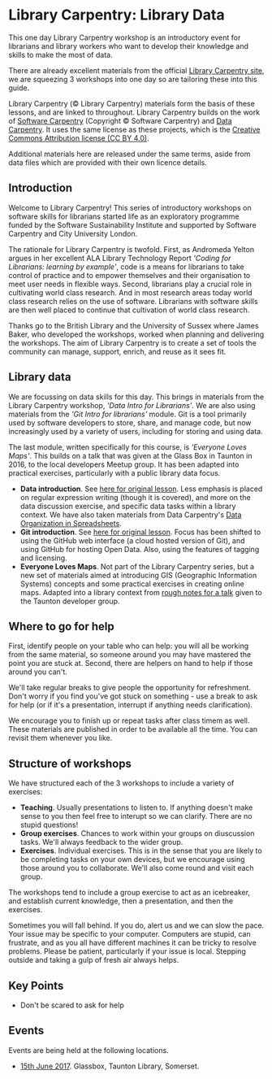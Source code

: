Library Carpentry: Library Data
================================

This one day Library Carpentry workshop is an introductory event for librarians and library workers who want to develop their knowledge and skills to make the most of data.

There are already excellent materials from the official [Library Carpentry site](https://librarycarpentry.github.io/), we are squeezing 3 workshops into one day so are tailoring these into this guide.

Library Carpentry (&copy; Library Carpentry) materials form the basis of these lessons, and are linked to throughout.  Library Carpentry builds on the work of [Software Carpentry](https://software-carpentry.org/) (Copyright &copy; Software Carpentry) and [Data Carpentry](http://www.datacarpentry.org/).  It uses the same license as these projects, which is the [Creative Commons Attribution license (CC BY 4.0)](https://creativecommons.org/licenses/by/4.0/).

Additional materials here are released under the same terms, aside from data files which are provided with their own licence details.

Introduction
------------

Welcome to Library Carpentry! This series of introductory workshops on software skills for librarians started life as an exploratory programme funded by the Software Sustainability Institute and supported by Software Carpentry and City University London.

The rationale for Library Carpentry is twofold. First, as Andromeda Yelton argues in her excellent ALA Library Technology Report *'Coding for Librarians: learning by example'*, code is a means for librarians to take control of practice and to empower themselves and their organisation to meet user needs in flexible ways. Second, librarians play a crucial role in cultivating world class research. And in most research areas today world class research relies on the use of software. Librarians with software skills are then well placed to continue that cultivation of world class research.

Thanks go to the British Library and the University of Sussex where James Baker, who developed the workshops, worked when planning and delivering the workshops. The aim of Library Carpentry is to create a set of tools the community can manage, support, enrich, and reuse as it sees fit.

Library data
------------

We are focussing on data skills for this day.  This brings in materials from the Library Carpentry workshop, *'Data Intro for Librarians'*.  We are also using materials from the *'Git Intro for librarians'* module.  Git is a tool primarily used by software developers to store, share, and manage code, but now increasingly used by a variety of users, including for storing and using data.

The last module, written specifically for this course, is *'Everyone Loves Maps'*.  This builds on a talk that was given at the Glass Box in Taunton in 2016, to the local developers Meetup group.  It has been adapted into practical exercises, particularly with a public library data focus.

- **Data introduction**. See [here for original lesson](https://data-lessons.github.io/library-data-intro/).  Less emphasis is placed on regular expression writing (though it is covered), and more on the data discussion exercise, and specific data tasks within a library context.  We have also taken materials from Data Carpentry's [Data Organization in Spreadsheets](http://www.datacarpentry.org/spreadsheet-ecology-lesson/).
- **Git introduction**. See [here for original lesson](http://data-lessons.github.io/library-git/).  Focus has been shifted to using the GitHub web interface (a cloud hosted version of Git), and using GitHub for hosting Open Data.  Also, using the features of tagging and licensing.
- **Everyone Loves Maps**. Not part of the Library Carpentry series, but a new set of materials aimed at introducing GIS (Geographic Information Systems) concepts and some practical exercises in creating online maps.  Adapted into a library context from [rough notes for a talk](https://github.com/DaveBathnes/GIS-Tutorial) given to the Taunton developer group.

Where to go for help
--------------------

First, identify people on your table who can help: you will all be working from the same material, so someone around you may have mastered the point you are stuck at.  Second, there are helpers on hand to help if those around you can't.

We'll take regular breaks to give people the opportunity for refreshment.  Don't worry if you find you've got stuck on something - use a break to ask for help (or if it's a presentation, interrupt if anything needs clarification).

We encourage you to finish up or repeat tasks after class timem as well.  These materials are published in order to be available all the time.  You can revisit them whenever you like.

Structure of workshops
----------------------

We have structured each of the 3 workshops to include a variety of exercises:

- **Teaching**. Usually presentations to listen to. If anything doesn't make sense to you then feel free to interupt so we can clarify.  There are no stupid questions!
- **Group exercises**.  Chances to work within your groups on diuscussion tasks.  We'll always feedback to the wider group.
- **Exercises**.  Individual exercises.  This is in the sense that you are likely to be completing tasks on your own devices, but we encourage using those around you to collaborate.  We'll also come round and visit each group.

The workshops tend to include a group exercise to act as an icebreaker, and establish current knowledge, then a presentation, and then the exercises.

Sometimes you will fall behind. If you do, alert us and we can slow the pace. Your issue may be specific to your computer. Computers are stupid, can frustrate, and as you all have different machines it can be tricky to resolve problems. Please be patient, particularly if your issue is local. Stepping outside and taking a gulp of fresh air always helps.

Key Points
----------

- Don't be scared to ask for help

Events
------

Events are being held at the following locations.

- [15th June 2017](events/glassbox.md).  Glassbox, Taunton Library, Somerset.